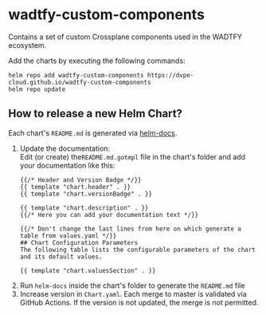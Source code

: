 # wadtfy-custom-components
Contains a set of custom Crossplane components used in the WADTFY ecosystem.

Add the charts by executing the following commands:

```
helm repo add wadtfy-custom-components https://dvpe-cloud.github.io/wadtfy-custom-components
helm repo update
```

## How to release a new Helm Chart?

Each chart's `README.md` is generated via [helm-docs](https://github.com/norwoodj/helm-docs).

1. Update the documentation:  
   Edit (or create) the`README.md.gotmpl` file in the chart's folder and add your documentation like this:
   ```gotemplate
   {{/* Header and Version Badge */}}
   {{ template "chart.header" . }} 
   {{ template "chart.versionBadge" . }}

   {{ template "chart.description" . }}
   {{/* Here you can add your documentation text */}}

   {{/* Don't change the last lines from here on which generate a table from values.yaml */}}
   ## Chart Configuration Parameters
   The following table lists the configurable parameters of the chart and its default values.
   
   {{ template "chart.valuesSection" . }}
   ```
1. Run `helm-docs` inside the chart's folder to generate the `README.md` file
1. Increase version in `Chart.yaml`. Each merge to master is validated via GitHub Actions. If the version is not updated, the merge is not permitted.
   
